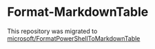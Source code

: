 # Format-MarkdownTable

This repository was migrated to [microsoft/FormatPowerShellToMarkdownTable](https://github.com/microsoft/FormatPowerShellToMarkdownTable)